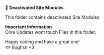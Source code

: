 📁 **Deactivated Site Modules**

This folder contains deactivated Site Modules

**Important Information**  
Core Updates wont touch Files in this folder.

Happy coding and have a great one!  
🐟 Bugfish <3